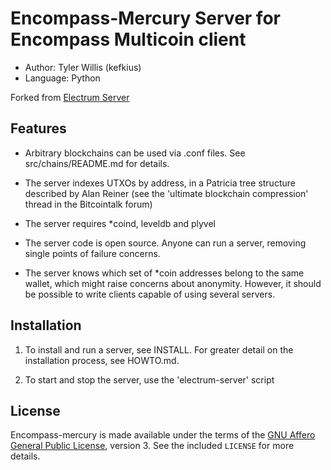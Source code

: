 Encompass-Mercury Server for Encompass Multicoin client
=======================================================

  * Author: Tyler Willis (kefkius)
  * Language: Python

Forked from [Electrum Server](https://github.com/spesmilo/electrum)

Features
--------

  * Arbitrary blockchains can be used via .conf files. See
    src/chains/README.md for details.

  * The server indexes UTXOs by address, in a Patricia tree structure
    described by Alan Reiner (see the 'ultimate blockchain
    compression' thread in the Bitcointalk forum)

  * The server requires \*coind, leveldb and plyvel

  * The server code is open source. Anyone can run a server, removing
    single points of failure concerns.

  * The server knows which set of \*coin addresses belong to the same
    wallet, which might raise concerns about anonymity. However, it
    should be possible to write clients capable of using several
    servers.

Installation
------------

  1. To install and run a server, see INSTALL. For greater
     detail on the installation process, see HOWTO.md.

  2. To start and stop the server, use the 'electrum-server' script



License
-------

Encompass-mercury is made available under the terms of the [GNU Affero General
Public License](http://www.gnu.org/licenses/agpl.html), version 3. See the 
included `LICENSE` for more details.
